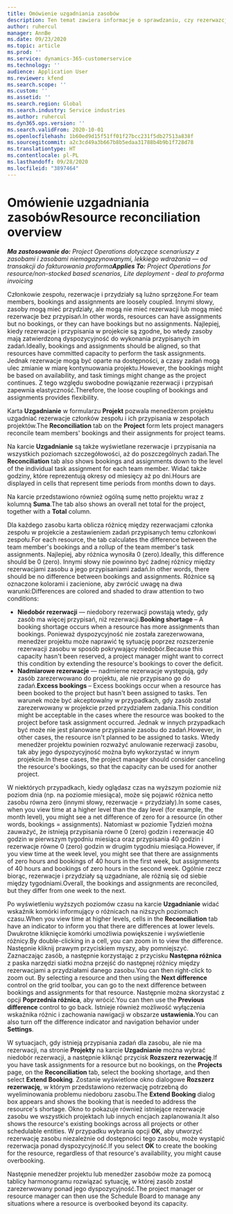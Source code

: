 ```yaml
---
title: Omówienie uzgadniania zasobów
description: Ten temat zawiera informacje o sprawdzaniu, czy rezerwazcje zasobów i przypsiania do projektów zawierają zgodne dane.
author: ruhercul
manager: AnnBe
ms.date: 09/23/2020
ms.topic: article
ms.prod: ''
ms.service: dynamics-365-customerservice
ms.technology: ''
audience: Application User
ms.reviewer: kfend
ms.search.scope: ''
ms.custom: ''
ms.assetid: ''
ms.search.region: Global
ms.search.industry: Service industries
ms.author: ruhercul
ms.dyn365.ops.version: ''
ms.search.validFrom: 2020-10-01
ms.openlocfilehash: 1b60ed9d15f51ff01f27bcc231f5db27513a838f
ms.sourcegitcommit: a2c3cd49a3b667b8b5edaa31788b4b9b1f728d78
ms.translationtype: HT
ms.contentlocale: pl-PL
ms.lasthandoff: 09/28/2020
ms.locfileid: "3897464"
---
```

# <a name="resource-reconciliation-overview"></a><span data-ttu-id="0dac4-103">Omówienie uzgadniania zasobów</span><span class="sxs-lookup"><span data-stu-id="0dac4-103">Resource reconciliation overview</span></span>

<span data-ttu-id="0dac4-104">_**Ma zastosowanie do:** Project Operations dotyczące scenariuszy z zasobami i zasobami niemagazynowanymi, lekkiego wdrażania — od transakcji do fakturowania proforma_</span><span class="sxs-lookup"><span data-stu-id="0dac4-104">_**Applies To:** Project Operations for resource/non-stocked based scenarios, Lite deployment - deal to proforma invoicing_</span></span>

<span data-ttu-id="0dac4-105">Członkowie zespołu, rezerwacje i przydziały są luźno sprzężone.</span><span class="sxs-lookup"><span data-stu-id="0dac4-105">For team members, bookings and assignments are loosely coupled.</span></span> <span data-ttu-id="0dac4-106">Innymi słowy, zasoby mogą mieć przydziały, ale mogą nie mieć rezerwacji lub mogą mieć rezerwacje bez przypisań.</span><span class="sxs-lookup"><span data-stu-id="0dac4-106">In other words, resources can have assignments but no bookings, or they can have bookings but no assignments.</span></span> <span data-ttu-id="0dac4-107">Najlepiej, kiedy rezerwacje i przypisania w projekcie są zgodne, bo wtedy zasoby mają zatwierdzoną dyspozycyjność do wykonania przypisanych im zadań.</span><span class="sxs-lookup"><span data-stu-id="0dac4-107">Ideally, bookings and assignments should be aligned, so that resources have committed capacity to perform the task assignments.</span></span> <span data-ttu-id="0dac4-108">Jednak rezerwacje mogą być oparte na dostępności, a czasy zadań mogą ulec zmianie w miarę kontynuowania projektu.</span><span class="sxs-lookup"><span data-stu-id="0dac4-108">However, the bookings might be based on availability, and task timings might change as the project continues.</span></span> <span data-ttu-id="0dac4-109">Z tego względu swobodne powiązanie rezerwacji i przypisań zapewnia elastyczność.</span><span class="sxs-lookup"><span data-stu-id="0dac4-109">Therefore, the loose coupling of bookings and assignments provides flexibility.</span></span>

<span data-ttu-id="0dac4-110">Karta **Uzgadnianie** w formularzu **Projekt** pozwala menedżerom projektu uzgadniać rezerwacje członków zespołu i ich przypisania w zespołach projektów.</span><span class="sxs-lookup"><span data-stu-id="0dac4-110">The **Reconciliation** tab on the **Project** form lets project managers reconcile team members' bookings and their assignments for project teams.</span></span>

<span data-ttu-id="0dac4-111">Na karcie **Uzgadnianie** są także wyświetlane rezerwacje i przypisania na wszystkich poziomach szczegółowości, aż do poszczególnych zadań.</span><span class="sxs-lookup"><span data-stu-id="0dac4-111">The **Reconciliation** tab also shows bookings and assignments down to the level of the individual task assignment for each team member.</span></span> <span data-ttu-id="0dac4-112">Widać także godziny, które reprezentują okresy od miesięcy aż po dni.</span><span class="sxs-lookup"><span data-stu-id="0dac4-112">Hours are displayed in cells that represent time periods from months down to days.</span></span>

<span data-ttu-id="0dac4-113">Na karcie przedstawiono również ogólną sumę netto projektu wraz z kolumną **Suma**.</span><span class="sxs-lookup"><span data-stu-id="0dac4-113">The tab also shows an overall net total for the project, together with a **Total** column.</span></span>

<span data-ttu-id="0dac4-114">Dla każdego zasobu karta oblicza różnicę między rezerwacjami członka zespołu w projekcie a zestawieniem zadań przypisanych temu członkowi zespołu.</span><span class="sxs-lookup"><span data-stu-id="0dac4-114">For each resource, the tab calculates the difference between the team member's bookings and a rollup of the team member's task assignments.</span></span> <span data-ttu-id="0dac4-115">Najlepiej, aby różnica wynosiła 0 (zero).</span><span class="sxs-lookup"><span data-stu-id="0dac4-115">Ideally, this difference should be 0 (zero).</span></span> <span data-ttu-id="0dac4-116">Innymi słowy nie powinno być żadnej różnicy między rezerwacjami zasobu a jego przypisaniami zadań.</span><span class="sxs-lookup"><span data-stu-id="0dac4-116">In other words, there should be no difference between bookings and assignments.</span></span> <span data-ttu-id="0dac4-117">Różnice są oznaczone kolorami i zacienione, aby zwrócić uwagę na dwa warunki:</span><span class="sxs-lookup"><span data-stu-id="0dac4-117">Differences are colored and shaded to draw attention to two conditions:</span></span>

- <span data-ttu-id="0dac4-118">**Niedobór rezerwacji** — niedobory rezerwacji powstają wtedy, gdy zasób ma więcej przypisań, niż rezerwacji.</span><span class="sxs-lookup"><span data-stu-id="0dac4-118">**Booking shortage** – A booking shortage occurs when a resource has more assignments than bookings.</span></span> <span data-ttu-id="0dac4-119">Ponieważ dyspozycyjność nie została zarezerwowana, menedżer projektu może naprawić tę sytuację poprzez rozszerzenie rezerwacji zasobu w sposób pokrywający niedobór.</span><span class="sxs-lookup"><span data-stu-id="0dac4-119">Because this capacity hasn't been reserved, a project manager might want to correct this condition by extending the resource's bookings to cover the deficit.</span></span>
- <span data-ttu-id="0dac4-120">**Nadmiarowe rezerwacje** — nadmierne rezerwacje występują, gdy zasób zarezerwowano do projektu, ale nie przypisano go do zadań.</span><span class="sxs-lookup"><span data-stu-id="0dac4-120">**Excess bookings** – Excess bookings occur when a resource has been booked to the project but hasn't been assigned to tasks.</span></span> <span data-ttu-id="0dac4-121">Ten warunek może być akceptowalny w przypadkach, gdy zasób został zarezerwowany w projekcie przed przydziałem zadania.</span><span class="sxs-lookup"><span data-stu-id="0dac4-121">This condition might be acceptable in the cases where the resource was booked to the project before task assignment occurred.</span></span> <span data-ttu-id="0dac4-122">Jednak w innych przypadkach być może nie jest planowane przypisanie zasobu do zadań.</span><span class="sxs-lookup"><span data-stu-id="0dac4-122">However, in other cases, the resource isn't planned to be assigned to tasks.</span></span> <span data-ttu-id="0dac4-123">Wtedy menedżer projektu powinien rozważyć anulowanie rezerwacji zasobu, tak aby jego dyspozycyjność można było wykorzystać w innym projekcie.</span><span class="sxs-lookup"><span data-stu-id="0dac4-123">In these cases, the project manager should consider canceling the resource's bookings, so that the capacity can be used for another project.</span></span>

<span data-ttu-id="0dac4-124">W niektórych przypadkach, kiedy oglądasz czas na wyższym poziomie niż poziom dnia (np. na poziomie miesiąca), może się pojawić różnica netto zasobu równa zero (innymi słowy, rezerwacje = przydziały).</span><span class="sxs-lookup"><span data-stu-id="0dac4-124">In some cases, when you view time at a higher level than the day level (for example, the month level), you might see a net difference of zero for a resource (in other words, bookings = assignments).</span></span> <span data-ttu-id="0dac4-125">Natomiast w poziomie Tydzień można zauważyć, że istnieją przypisania równe 0 (zero) godzin i rezerwacje 40 godzin w pierwszym tygodniu miesiąca oraz przypisania 40 godzin i rezerwacje równe 0 (zero) godzin w drugim tygodniu miesiąca.</span><span class="sxs-lookup"><span data-stu-id="0dac4-125">However, if you view time at the week level, you might see that there are assignments of zero hours and bookings of 40 hours in the first week, but assignments of 40 hours and bookings of zero hours in the second week.</span></span> <span data-ttu-id="0dac4-126">Ogólnie rzecz biorąc, rezerwacje i przydziały są uzgadniane, ale różnią się od siebie między tygodniami.</span><span class="sxs-lookup"><span data-stu-id="0dac4-126">Overall, the bookings and assignments are reconciled, but they differ from one week to the next.</span></span>

<span data-ttu-id="0dac4-127">Po wyświetleniu wyższych poziomów czasu na karcie **Uzgadnianie** widać wskaźnik komórki informujący o różnicach na niższych poziomach czasu.</span><span class="sxs-lookup"><span data-stu-id="0dac4-127">When you view time at higher levels, cells in the **Reconciliation** tab have an indicator to inform you that there are differences at lower levels.</span></span> <span data-ttu-id="0dac4-128">Dwukrotne kliknięcie komórki umożliwia powiększenie i wyświetlenie różnicy.</span><span class="sxs-lookup"><span data-stu-id="0dac4-128">By double-clicking in a cell, you can zoom in to view the difference.</span></span> <span data-ttu-id="0dac4-129">Następnie kliknij prawym przyciskiem myszy, aby pomniejszyć. Zaznaczając zasób, a następnie korzystając z przycisku **Następna różnica** z paska narzędzi siatki można przejść do następnej różnicy między rezerwacjami a przydziałami danego zasobu.</span><span class="sxs-lookup"><span data-stu-id="0dac4-129">You can then right-click to zoom out. By selecting a resource and then using the **Next difference** control on the grid toolbar, you can go to the next difference between bookings and assignments for that resource.</span></span> <span data-ttu-id="0dac4-130">Następnie można skorzystać z opcji **Poprzednia różnica**, aby wrócić.</span><span class="sxs-lookup"><span data-stu-id="0dac4-130">You can then use the **Previous difference** control to go back.</span></span> <span data-ttu-id="0dac4-131">Istnieje również możliwość wyłączenia wskaźnika różnic i zachowania nawigacji w obszarze **ustawienia.**</span><span class="sxs-lookup"><span data-stu-id="0dac4-131">You can also turn off the difference indicator and navigation behavior under **Settings**.</span></span>


<span data-ttu-id="0dac4-132">W sytuacjach, gdy istnieją przypisania zadań dla zasobu, ale nie ma rezerwacji, na stronie **Projekty** na karcie **Uzgadnianie** można wybrać niedobór rezerwacji, a następnie kliknąć przycisk **Rozszerz rezerwację**.</span><span class="sxs-lookup"><span data-stu-id="0dac4-132">If you have task assignments for a resource but no bookings, on the **Projects** page, on the **Reconciliation** tab, select the booking shortage, and then select **Extend Booking**.</span></span> <span data-ttu-id="0dac4-133">Zostanie wyświetlone okno dialogowe **Rozszerz rezerwację**, w którym przedstawiono rezerwację potrzebną do wyeliminowania problemu niedoboru zasobu.</span><span class="sxs-lookup"><span data-stu-id="0dac4-133">The **Extend Booking** dialog box appears and shows the booking that is needed to address the resource's shortage.</span></span> <span data-ttu-id="0dac4-134">Okno to pokazuje również istniejące rezerwacje zasobu we wszystkich projektach lub innych encjach zaplanowania.</span><span class="sxs-lookup"><span data-stu-id="0dac4-134">It also shows the resource's existing bookings across all projects or other schedulable entities.</span></span> <span data-ttu-id="0dac4-135">W przypadku wybrania opcji **OK**, aby utworzyć rezerwację zasobu niezależnie od dostępności tego zasobu, może wystąpić rezerwacja ponad dyspozycyjność.</span><span class="sxs-lookup"><span data-stu-id="0dac4-135">If you select **OK** to create the booking for the resource, regardless of that resource's availability, you might cause overbooking.</span></span>

<span data-ttu-id="0dac4-136">Następnie menedżer projektu lub menedżer zasobów może za pomocą tablicy harmonogramu rozwiązać sytuację, w której zasób został zarezerwowany ponad jego dyspozycyjność.</span><span class="sxs-lookup"><span data-stu-id="0dac4-136">The project manager or resource manager can then use the Schedule Board to manage any situations where a resource is overbooked beyond its capacity.</span></span>

